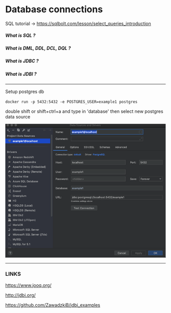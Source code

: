 # Database connections

SQL tutorial -> https://sqlbolt.com/lesson/select_queries_introduction

##### What is SQL ?
##### What is DML, DDL, DCL, DQL ?
##### What is JDBC ?
##### What is JDBI ?

---

Setup postgres db

`docker run -p 5432:5432 -e POSTGRES_USER=example1 postgres`

double shift or shift+ctrl+a and type in 'database'
then select new postgres data source


![alt text](img/db1.png)

---

### LINKS

https://www.jooq.org/

http://jdbi.org/

https://github.com/ZawadzkiB/jdbi_examples



